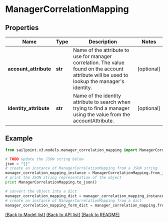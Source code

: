 # ManagerCorrelationMapping


## Properties

Name | Type | Description | Notes
------------ | ------------- | ------------- | -------------
**account_attribute** | **str** | Name of the attribute to use for manager correlation. The value found on the account attribute will be used to lookup the manager&#39;s identity. | [optional] 
**identity_attribute** | **str** | Name of the identity attribute to search when trying to find a manager using the value from the accountAttribute. | [optional] 

## Example

```python
from sailpoint.v3.models.manager_correlation_mapping import ManagerCorrelationMapping

# TODO update the JSON string below
json = "{}"
# create an instance of ManagerCorrelationMapping from a JSON string
manager_correlation_mapping_instance = ManagerCorrelationMapping.from_json(json)
# print the JSON string representation of the object
print ManagerCorrelationMapping.to_json()

# convert the object into a dict
manager_correlation_mapping_dict = manager_correlation_mapping_instance.to_dict()
# create an instance of ManagerCorrelationMapping from a dict
manager_correlation_mapping_form_dict = manager_correlation_mapping.from_dict(manager_correlation_mapping_dict)
```
[[Back to Model list]](../README.md#documentation-for-models) [[Back to API list]](../README.md#documentation-for-api-endpoints) [[Back to README]](../README.md)


